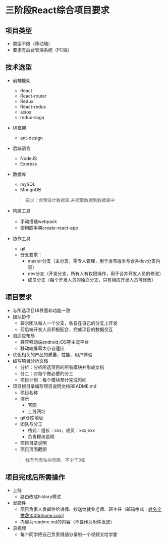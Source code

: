 # 三阶段React综合项目要求

## 项目类型

* 类型不限（移动端）
* 要求有后台管理系统（PC端）

## 技术选型

* 前端框架
    * React
    * React-router
    * Redux
    * React-redux
    * axios
    * redux-saga

* UI框架
    * ant-design

* 后端语言
    * NodeJS
    * Express

* 数据库
    * mySQL
    * MongoDB

    >要求：合理设计数据库,并爬取数据到数据库中

* 构建工具
    * 手动搭建webpack
    * 使用脚手架create-react-app

* 协作工具
    * git
    * 分支要求：
        * master分支（主分支，需专人管理，用于发布版本与合并dev分支内容）
        * dev分支（开发分支，所有人有权限操作，用于合并开发人员的修改）
        * 成员分支（每个开发人员的独立分支，只有相应开发人员可修改）


## 项目要求

* 与所选项目UI界面和功能一致
* 团队协作
    * 要求团队每人一个分支，各自在自己的分支上开发
    * 前后端开发人员积极配合，完成项目的数据交互
* 自适应布局
    * 兼容移动端android,iOS等主流平台
    * 移动端屏幕大小自适应
* 优化相关的产品的质量、性能、用户体验
* 编写项目分析文档
    * 分析：分析所选项目的所有模块并形成文档
    * 分工：对每个做必要的分工
    * 项目计划：每个模块预计完成时间
* 项目根目录编写项目说明文档README.md
    * 项目名称
    * 演示
        * 官网
        * 上线网址
    * git仓库地址
    * 团队与分工
        * 格式：组长：xxx，成员：xxx,xxx
        * 负责模块说明
    * 项目目录说明
    * 项目页面截图
    >截有代表性得页面，不少于3张

## 项目完成后所需操作
* 上线
    * 路由改成history模式
* 发邮件
    * 项目负责人发邮件给讲师、抄送给就业老师、班主任（邮箱格式：姓名全拼@1000phone.com）
    * 内容为readme.md的内容（不要作为附件发送）
* 录视频
    * 每个同学把自己负责得部分录制一个视频交给学委

